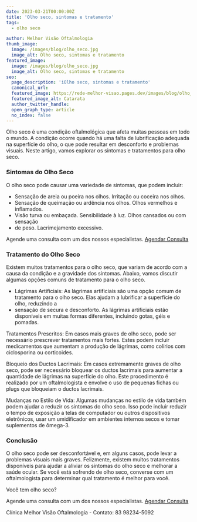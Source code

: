 ```yaml
---
date: 2023-03-21T00:00:00Z
title: 'Olho seco, sintomas e tratamento'
tags:
  - olho seco

author: Melhor Visão Oftalmologia
thumb_image:
  image: /images/blog/olho_seco.jpg
  image_alt: Olho seco, sintomas e tratamento
featured_image:
  image: /images/blog/olho_seco.jpg
  image_alt: Olho seco, sintomas e tratamento
seo:
  page_description: 'iOlho seco, sintomas e tratamento'
  canonical_url:
  featured_image: https://rede-melhor-visao.pages.dev/images/blog/olho_seco.jpg
  featured_image_alt: Catarata
  author_twitter_handle:
  open_graph_type: article
  no_index: false
---
```


Olho seco é uma condição oftalmológica que afeta muitas pessoas em todo o mundo.
A condição ocorre quando há uma falta de lubrificação adequada na superfície do
olho, o que pode resultar em desconforto e problemas visuais. Neste artigo,
vamos explorar os sintomas e tratamentos para olho seco.

### Sintomas do Olho Seco

O olho seco pode causar uma variedade de sintomas, que podem incluir:

- Sensação de areia ou poeira nos olhos. Irritação ou coceira nos olhos.
- Sensação de queimação ou ardência nos olhos. Olhos vermelhos e inflamados.
- Visão turva ou embaçada. Sensibilidade à luz. Olhos cansados ou com sensação
- de peso. Lacrimejamento excessivo.

<div class="call-to-action">
  Agende uma consulta com um dos nossos especialistas.
  <a href="https://wa.me/5583982345092?text=Ol%C3%A1%2C%20gostaria%20de%20agendar%20minha%20consulta.">Agendar Consulta</a>
</div>

### Tratamento do Olho Seco

Existem muitos tratamentos para o olho seco, que variam de acordo com a causa da
condição e a gravidade dos sintomas. Abaixo, vamos discutir algumas opções
comuns de tratamento para o olho seco.

- Lágrimas Artificiais: As lágrimas artificiais são uma opção comum de
  tratamento para o olho seco. Elas ajudam a lubrificar a superfície do olho,
  reduzindo a
- sensação de secura e desconforto. As lágrimas artificiais estão disponíveis em
  muitas formas diferentes, incluindo gotas, géis e pomadas.

Tratamentos Prescritos: Em casos mais graves de olho seco, pode ser necessário
prescrever tratamentos mais fortes. Estes podem incluir medicamentos que
aumentam a produção de lágrimas, como colírios com ciclosporina ou corticoides.

Bloqueio dos Ductos Lacrimais: Em casos extremamente graves de olho seco, pode
ser necessário bloquear os ductos lacrimais para aumentar a quantidade de
lágrimas na superfície do olho. Este procedimento é realizado por um
oftalmologista e envolve o uso de pequenas fichas ou plugs que bloqueiam o
ductos lacrimais.

Mudanças no Estilo de Vida: Algumas mudanças no estilo de vida também podem
ajudar a reduzir os sintomas do olho seco. Isso pode incluir reduzir o tempo de
exposição a telas de computador ou outros dispositivos eletrônicos, usar um
umidificador em ambientes internos secos e tomar suplementos de ômega-3.

### Conclusão

O olho seco pode ser desconfortável e, em alguns casos, pode levar a problemas
visuais mais graves. Felizmente, existem muitos tratamentos disponíveis para
ajudar a aliviar os sintomas do olho seco e melhorar a saúde ocular. Se você
está sofrendo de olho seco, converse com um oftalmologista para determinar qual
tratamento é melhor para você.

Você tem olho seco?

<div class="call-to-action">
  Agende uma consulta com um dos nossos especialistas.
  <a href="https://wa.me/5583982345092?text=Ol%C3%A1%2C%20gostaria%20de%20agendar%20minha%20consulta.">Agendar Consulta</a>
</div>

Clínica Melhor Visão Oftalmologia - Contato: 83 98234-5092
